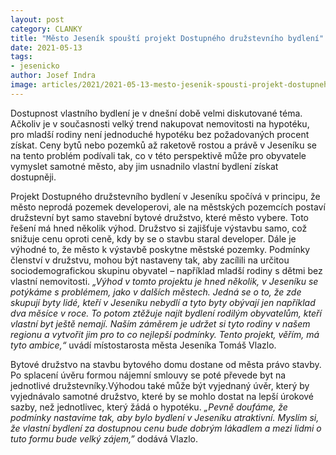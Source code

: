 ```yaml
---
layout: post
category: CLANKY
title: "Město Jeseník spouští projekt Dostupného družstevního bydlení"
date: 2021-05-13
tags: 
- jesenicko
author: Josef Indra
image: articles/2021/2021-05-13-mesto-jesenik-spousti-projekt-dostupneho-druzstevniho-bydleni.jpg  #751x422 pixelu
---
```

Dostupnost vlastního bydlení je v dnešní době velmi diskutované téma. Ačkoliv je v současnosti velký trend nakupovat nemovitosti na hypotéku, pro mladší rodiny není jednoduché hypotéku bez požadovaných procent získat. Ceny bytů nebo pozemků až raketově rostou a právě v Jeseníku se na tento problém podívali tak, co v této perspektivě může pro obyvatele vymyslet samotné město, aby jim usnadnilo vlastní bydlení získat dostupněji.

Projekt Dostupného družstevního bydlení v Jeseníku spočívá v principu, že město neprodá pozemek developerovi, ale na městských pozemcích postaví družstevní byt samo stavební bytové družstvo, které město vybere. Toto řešení má hned několik výhod. Družstvo si zajišťuje výstavbu samo, což snižuje cenu oproti ceně, kdy by se o stavbu staral developer. Dále je výhodné to, že město k výstavbě poskytne městské pozemky. Podmínky členství v družstvu, mohou být nastaveny tak, aby zacílili na určitou sociodemografickou skupinu obyvatel – například mladší rodiny s dětmi bez vlastní nemovitosti. *„Výhod v tomto projektu je hned několik, v Jeseníku se potýkáme s problémem, jako v dalších městech. Jedná se o to, že zde skupují byty lidé, kteří v Jeseníku nebydlí a tyto byty obývají jen například dva měsíce v roce. To potom ztěžuje najít bydlení rodilým obyvatelům, kteří vlastní byt ještě nemají. Naším záměrem je udržet si tyto rodiny v našem regionu a vytvořit jim pro to co nejlepší podmínky. Tento projekt, věřím, má tyto ambice,“* uvádí místostarosta města Jeseníka Tomáš Vlazlo. 

Bytové družstvo na stavbu bytového domu dostane od města právo stavby. Po splacení úvěru formou nájemní smlouvy se poté převede byt na jednotlivé družstevníky.Výhodou také může být vyjednaný úvěr, který by vyjednávalo samotné družstvo, které by se mohlo dostat na lepší úrokové sazby, než jednotlivec, který žádá o hypotéku. *„Pevně doufáme, že podmínky nastavíme tak, aby bylo bydlení v Jeseníku atraktivní. Myslím si, že vlastní bydlení za dostupnou cenu bude dobrým lákadlem a mezi lidmi o tuto formu bude velký zájem,”* dodává Vlazlo. 
